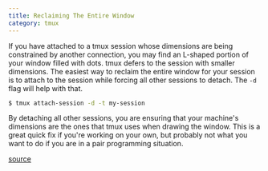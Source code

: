 ```yaml
---
title: Reclaiming The Entire Window
category: tmux
---
```


If you have attached to a tmux session whose dimensions are being
constrained by another connection, you may find an L-shaped portion of your
window filled with dots. tmux defers to the session with smaller dimensions.
The easiest way to reclaim the entire window for your session is to attach
to the session while forcing all other sessions to detach. The `-d` flag will
help with that.

```bash
$ tmux attach-session -d -t my-session
```

By detaching all other sessions, you are ensuring that your machine's
dimensions are the ones that tmux uses when drawing the window. This is a
great quick fix if you're working on your own, but probably not what you
want to do if you are in a pair programming situation.

[source](http://stackoverflow.com/questions/7814612/is-there-any-way-to-redraw-tmux-window-when-switching-smaller-monitor-to-bigger)
